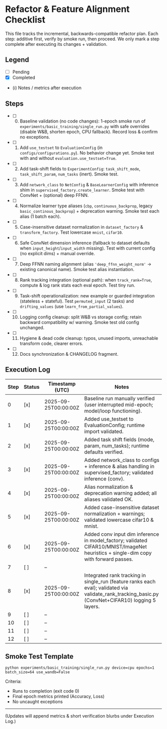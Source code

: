 # Refactor & Feature Alignment Checklist

This file tracks the incremental, backwards-compatible refactor plan.
Each step: additive first, verify by smoke run, then proceed.
We only mark a step complete after executing its changes + validation.

## Legend
- [ ] Pending
- [x] Completed
- (ℹ) Notes / metrics after execution

## Steps

 - [ ] 0. Baseline validation (no code changes): 1-epoch smoke run of `experiments/basic_training/single_run.py` with safe overrides (disable W&B, shorten epoch, CPU fallback). Record loss & confirm no exceptions.
 - [ ] 1. Add `use_testset` to `EvaluationConfig` (in `configs/configurations.py`). No behavior change yet. Smoke test with and without `evaluation.use_testset=True`.
 - [ ] 2. Add task-shift fields to `ExperimentConfig`: `task_shift_mode`, `task_shift_param`, `num_tasks` (inert). Smoke test.
 - [ ] 3. Add `network_class` to `NetConfig` & `BaseLearnerConfig` with inference shim in `supervised_factory.create_learner`. Smoke test with ConvNet + (optional) deep FFNN.
 - [ ] 4. Normalize learner type aliases (`cbp`, `continuous_backprop`, legacy `basic_continous_backprop`) + deprecation warning. Smoke test each alias (1 batch each).
 - [ ] 5. Case-insensitive dataset normalization in `dataset_factory` & `transform_factory`. Test lowercase `mnist`, `cifar10`.
 - [ ] 6. Safe ConvNet dimension inference (fallback to dataset defaults when `input_height`/`input_width` missing). Test with current config (no explicit dims) + manual override.
 - [ ] 7. Deep FFNN naming alignment (alias `'deep_ffnn_weight_norm'` → existing canonical name). Smoke test alias instantiation.
 - [ ] 8. Rank tracking integration (optional path): when `track_rank=True`, compute & log rank stats each eval epoch. Test tiny run.
 - [ ] 9. Task-shift operationalization: new example or guarded integration (stateless + stateful). Test `permuted_input` (2 tasks) and `drifting_values` (use `learn_from_partial_values`).
 - [ ] 10. Logging config cleanup: split W&B vs storage config; retain backward compatibility w/ warning. Smoke test old config unchanged.
 - [ ] 11. Hygiene & dead code cleanup: typos, unused imports, unreachable transform code, clearer errors.
 - [ ] 12. Docs synchronization & CHANGELOG fragment.

## Execution Log
| Step | Status | Timestamp (UTC) | Notes |
|------|--------|-----------------|-------|
| 0 | [x] | 2025-09-25T00:00:00Z | Baseline run manually verified (user interrupted mid-epoch; model/loop functioning). |
| 1 | [x] | 2025-09-25T00:00:00Z | Added use_testset to EvaluationConfig; runtime import validated. |
| 2 | [x] | 2025-09-25T00:00:00Z | Added task shift fields (mode, param, num_tasks); runtime defaults verified. |
| 3 | [x] | 2025-09-25T00:00:00Z | Added network_class to configs + inference & alias handling in supervised_factory; validated inference (conv). |
| 4 | [x] | 2025-09-25T00:00:00Z | Alias normalization & deprecation warning added; all aliases validated OK. |
| 5 | [x] | 2025-09-25T00:00:00Z | Added case-insensitive dataset normalization + warnings; validated lowercase cifar10 & mnist. |
| 6 | [x] | 2025-09-25T00:00:00Z | Added conv input dim inference in model_factory; validated CIFAR10/MNIST/ImageNet heuristics + single-dim copy with forward passes. |
| 7 | [ ] | – |  |
| 8 | [x] | 2025-09-25T00:00:00Z | Integrated rank tracking in single_run (feature ranks each eval); validated via validate_rank_tracking_basic.py (ConvNet+CIFAR10) logging 5 layers. |
| 9 | [ ] | – |  |
| 10 | [ ] | – |  |
| 11 | [ ] | – |  |
| 12 | [ ] | – |  |

## Smoke Test Template
```
python experiments/basic_training/single_run.py device=cpu epochs=1 batch_size=64 use_wandb=False
```
Criteria:
- Runs to completion (exit code 0)
- Final epoch metrics printed (Accuracy, Loss)
- No uncaught exceptions

---
(Updates will append metrics & short verification blurbs under Execution Log.)
